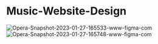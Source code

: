 # Music-Website-Design
<img src="https://i.ibb.co/tcpK9TK/Opera-Snapshot-2023-01-27-165533-www-figma-com.png" alt="Opera-Snapshot-2023-01-27-165533-www-figma-com" border="0">
<img src="https://i.ibb.co/zQfzBZf/Opera-Snapshot-2023-01-27-165748-www-figma-com.png" alt="Opera-Snapshot-2023-01-27-165748-www-figma-com" border="0">
